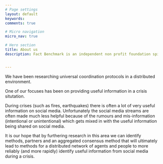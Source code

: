 ```yaml
---
# Page settings
layout: default
keywords:
comments: true

# Micro navigation
micro_nav: true

# Hero section
title: About us
description: Fact Benchmark is an independent non profit foundation spin off initially founded by <b>w4gl</b> - as an organisation doing research into resilient coordination protocols in distributed, unreliable environments.


---
```


We have been researching universal coordination protocols in a distributed environment.

One of our focuses has been on providing useful information in a crisis situtation. 

During crises (such as fires, earthquakes) there is often a lot of very useful information on social media. Unfortunately the social media streams are often made much less helpful because of the rumours and mis-information (intentional or unintentional) which gets mixed in with the useful information being shared on social media.

It is our hope that by furthering research in this area we can identify methods, partners and an aggregated consensus method that will ultimately lead to methods for a distributed network of agents and people to more reliably (and more rapidly) identify useful information from social media during a crisis. 



